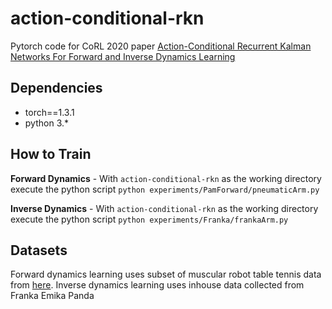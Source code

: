 # action-conditional-rkn
Pytorch code for CoRL 2020 paper [Action-Conditional Recurrent Kalman Networks For Forward and Inverse Dynamics Learning](https://arxiv.org/abs/2010.10201)

Dependencies
--------------
* torch==1.3.1
* python 3.*

How to Train
-------------

**Forward Dynamics** - With ```action-conditional-rkn``` as the working directory execute the python script
```python experiments/PamForward/pneumaticArm.py```

**Inverse Dynamics** - With ```action-conditional-rkn``` as the working directory execute the python script
```python experiments/Franka/frankaArm.py```

Datasets
------------
Forward dynamics learning uses subset of muscular robot table tennis data from [here](https://musculartt.embodied.ml/).
Inverse dynamics learning uses inhouse data collected from Franka Emika Panda



